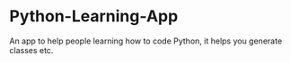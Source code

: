 # Python-Learning-App
An app to help people learning how to code Python, it helps you generate classes etc.
